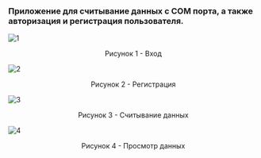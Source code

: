### Приложение для считывание данных с COM порта, а также авторизация и регистрация пользователя.

![1](https://github.com/HunterBjj/app_QT_auth_health/assets/64096687/41a077fd-68cc-490d-ba0c-1ff91d478b64)


 <p align="center"> Рисунок 1 - Вход </p>


![2](https://github.com/HunterBjj/app_QT_auth_health/assets/64096687/f5083015-baaf-4867-8309-0058a09ccbde)

<p align="center"> Рисунок 2 - Регистрация </p>

![3](https://github.com/HunterBjj/app_QT_auth_health/assets/64096687/920446a1-735f-4d98-a6dc-317b16d8c4e6)


<p align="center"> Рисунок 3 - Считывание данных </p>

![4](https://github.com/HunterBjj/app_QT_auth_health/assets/64096687/06902214-37d9-4583-8c34-460d0376e0ff)


<p align="center"> Рисунок 4 - Просмотр данных </p>

